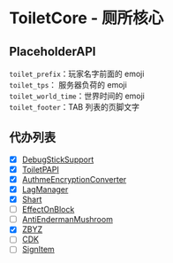 # ToiletCore - 厕所核心

## PlaceholderAPI
`toilet_prefix`：玩家名字前面的 emoji  
`toilet_tps`：  服务器负荷的 emoji  
`toilet_world_time`：世界时间的 emoji  
`toilet_footer`：TAB 列表的页脚文字  

## 代办列表

- [X] [DebugStickSupport](https://github.com/ToiletMC/plugin-DebugStickSupport)
- [X] [ToiletPAPI](https://github.com/ToiletMC/plugin-ToiletPAPI)
- [X] [AuthmeEncryptionConverter](https://github.com/ToiletMC/plugin-AuthmeEncryptionConverter)
- [X] [LagManager](https://github.com/ToiletMC/plugin-LagManager)
- [X] [Shart](https://github.com/ToiletMC/plugin-Shart)
- [ ] [EffectOnBlock](https://github.com/ToiletMC/plugin-EffectOnBlock)
- [ ] [AntiEndermanMushroom](https://github.com/ToiletMC/plugin-AntiEndermanMushroom)
- [X] [ZBYZ](https://github.com/ToiletMC/plugin-ZBYZ)
- [ ] [CDK](https://github.com/ToiletMC/plugin-CDK)
- [ ] [SignItem](https://github.com/ToiletMC/plugin-SignItem)
